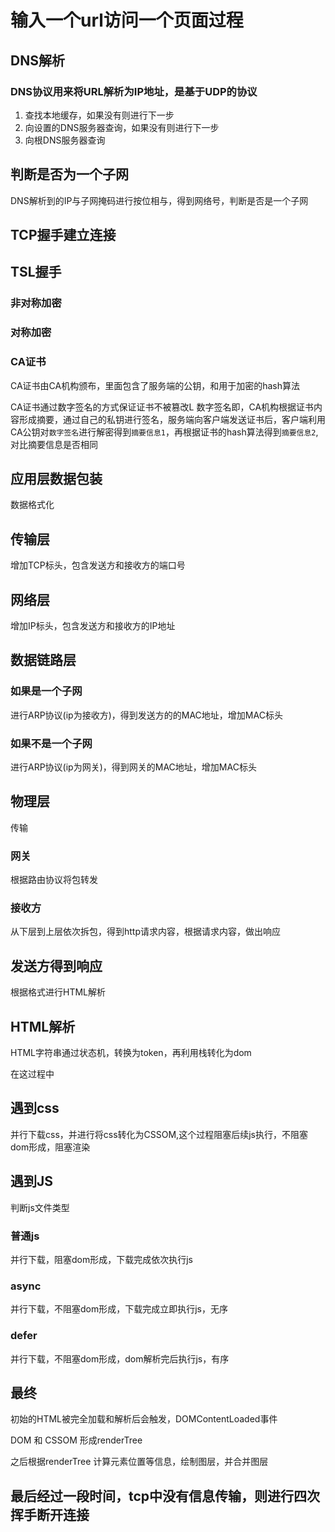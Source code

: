 # 输入一个url访问一个页面过程

## DNS解析

### DNS协议用来将URL解析为IP地址，是基于UDP的协议

1. 查找本地缓存，如果没有则进行下一步
2. 向设置的DNS服务器查询，如果没有则进行下一步
3. 向根DNS服务器查询

## 判断是否为一个子网

DNS解析到的IP与子网掩码进行按位相与，得到网络号，判断是否是一个子网

## TCP握手建立连接

## TSL握手

### 非对称加密

### 对称加密

### CA证书

CA证书由CA机构颁布，里面包含了服务端的公钥，和用于加密的hash算法

CA证书通过数字签名的方式保证证书不被篡改L
数字签名即，CA机构根据证书内容形成摘要，通过自己的私钥进行签名，服务端向客户端发送证书后，客户端利用CA公钥对`数字签名`进行解密得到`摘要信息1`，再根据证书的hash算法得到`摘要信息2`,对比摘要信息是否相同

## 应用层数据包装

数据格式化

## 传输层

增加TCP标头，包含发送方和接收方的端口号

## 网络层

增加IP标头，包含发送方和接收方的IP地址

## 数据链路层

### 如果是一个子网

进行ARP协议(ip为接收方)，得到发送方的的MAC地址，增加MAC标头

### 如果不是一个子网

进行ARP协议(ip为网关)，得到网关的MAC地址，增加MAC标头

## 物理层

传输

### 网关

根据路由协议将包转发

### 接收方

从下层到上层依次拆包，得到http请求内容，根据请求内容，做出响应

## 发送方得到响应

根据格式进行HTML解析

## HTML解析

HTML字符串通过状态机，转换为token，再利用栈转化为dom

在这过程中

## 遇到css

并行下载css，并进行将css转化为CSSOM,这个过程阻塞后续js执行，不阻塞dom形成，阻塞渲染

## 遇到JS

判断js文件类型

### 普通js

并行下载，阻塞dom形成，下载完成依次执行js

### async

并行下载，不阻塞dom形成，下载完成立即执行js，无序

### defer

并行下载，不阻塞dom形成，dom解析完后执行js，有序

## 最终

初始的HTML被完全加载和解析后会触发，DOMContentLoaded事件

DOM 和 CSSOM 形成renderTree

之后根据renderTree 计算元素位置等信息，绘制图层，并合并图层

## 最后经过一段时间，tcp中没有信息传输，则进行四次挥手断开连接